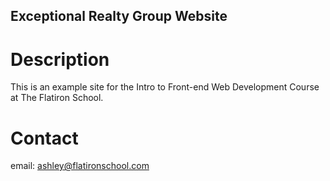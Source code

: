 Exceptional Realty Group Website
---

# Description

This is an example site for the Intro to Front-end Web Development Course at The Flatiron School.

# Contact

email: ashley@flatironschool.com